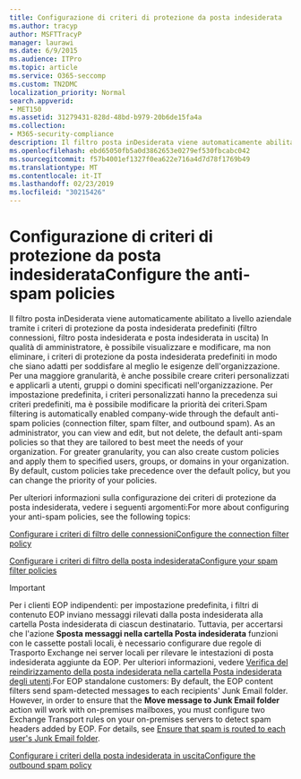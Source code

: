 ```yaml
---
title: Configurazione di criteri di protezione da posta indesiderata
ms.author: tracyp
author: MSFTTracyP
manager: laurawi
ms.date: 6/9/2015
ms.audience: ITPro
ms.topic: article
ms.service: O365-seccomp
ms.custom: TN2DMC
localization_priority: Normal
search.appverid:
- MET150
ms.assetid: 31279431-828d-48bd-b979-20b6de15fa4a
ms.collection:
- M365-security-compliance
description: Il filtro posta inDesiderata viene automaticamente abilitato a livello aziendale tramite i criteri di protezione da posta indesiderata predefiniti (filtro connessioni, filtro posta indesiderata e posta indesiderata in uscita) In qualità di amministratore, è possibile visualizzare e modificare, ma non eliminare, i criteri di protezione da posta indesiderata predefiniti in modo che siano adatti per soddisfare al meglio le esigenze dell'organizzazione. Per una maggiore granularità, è anche possibile creare criteri personalizzati e applicarli a utenti, gruppi o domini specificati nell'organizzazione. Per impostazione predefinita, i criteri personalizzati hanno la precedenza sui criteri predefiniti, ma è possibile modificare la priorità dei criteri.
ms.openlocfilehash: ebd65050fb5a0d3862653e0279ef530fbcabc042
ms.sourcegitcommit: f57b4001ef1327f0ea622e716a4d7d78f1769b49
ms.translationtype: MT
ms.contentlocale: it-IT
ms.lasthandoff: 02/23/2019
ms.locfileid: "30215426"
---
```

# <a name="configure-the-anti-spam-policies"></a><span data-ttu-id="f0496-106">Configurazione di criteri di protezione da posta indesiderata</span><span class="sxs-lookup"><span data-stu-id="f0496-106">Configure the anti-spam policies</span></span>

<span data-ttu-id="f0496-p102">Il filtro posta inDesiderata viene automaticamente abilitato a livello aziendale tramite i criteri di protezione da posta indesiderata predefiniti (filtro connessioni, filtro posta indesiderata e posta indesiderata in uscita) In qualità di amministratore, è possibile visualizzare e modificare, ma non eliminare, i criteri di protezione da posta indesiderata predefiniti in modo che siano adatti per soddisfare al meglio le esigenze dell'organizzazione. Per una maggiore granularità, è anche possibile creare criteri personalizzati e applicarli a utenti, gruppi o domini specificati nell'organizzazione. Per impostazione predefinita, i criteri personalizzati hanno la precedenza sui criteri predefiniti, ma è possibile modificare la priorità dei criteri.</span><span class="sxs-lookup"><span data-stu-id="f0496-p102">Spam filtering is automatically enabled company-wide through the default anti-spam policies (connection filter, spam filter, and outbound spam). As an administrator, you can view and edit, but not delete, the default anti-spam policies so that they are tailored to best meet the needs of your organization. For greater granularity, you can also create custom policies and apply them to specified users, groups, or domains in your organization. By default, custom policies take precedence over the default policy, but you can change the priority of your policies.</span></span> 
  
<span data-ttu-id="f0496-111">Per ulteriori informazioni sulla configurazione dei criteri di protezione da posta indesiderata, vedere i seguenti argomenti:</span><span class="sxs-lookup"><span data-stu-id="f0496-111">For more about configuring your anti-spam policies, see the following topics:</span></span>
  
[<span data-ttu-id="f0496-112">Configurare i criteri di filtro delle connessioni</span><span class="sxs-lookup"><span data-stu-id="f0496-112">Configure the connection filter policy</span></span>](configure-the-connection-filter-policy.md)
  
[<span data-ttu-id="f0496-113">Configurare i criteri di filtro della posta indesiderata</span><span class="sxs-lookup"><span data-stu-id="f0496-113">Configure your spam filter policies</span></span>](configure-your-spam-filter-policies.md)
  
> [!IMPORTANT]
> <span data-ttu-id="f0496-p103">Per i clienti EOP indipendenti: per impostazione predefinita, i filtri di contenuto EOP inviano messaggi rilevati dalla posta indesiderata alla cartella Posta indesiderata di ciascun destinatario. Tuttavia, per accertarsi che l'azione **Sposta messaggi nella cartella Posta indesiderata** funzioni con le cassette postali locali, è necessario configurare due regole di Trasporto Exchange nei server locali per rilevare le intestazioni di posta indesiderata aggiunte da EOP. Per ulteriori informazioni, vedere [Verifica del reindirizzamento della posta indesiderata nella cartella Posta indesiderata degli utenti](ensure-that-spam-is-routed-to-each-user-s-junk-email-folder.md).</span><span class="sxs-lookup"><span data-stu-id="f0496-p103">For EOP standalone customers: By default, the EOP content filters send spam-detected messages to each recipients' Junk Email folder. However, in order to ensure that the **Move message to Junk Email folder** action will work with on-premises mailboxes, you must configure two Exchange Transport rules on your on-premises servers to detect spam headers added by EOP. For details, see [Ensure that spam is routed to each user's Junk Email folder](ensure-that-spam-is-routed-to-each-user-s-junk-email-folder.md).</span></span> 
  
[<span data-ttu-id="f0496-117">Configurare i criteri della posta indesiderata in uscita</span><span class="sxs-lookup"><span data-stu-id="f0496-117">Configure the outbound spam policy</span></span>](configure-the-outbound-spam-policy.md)
  

